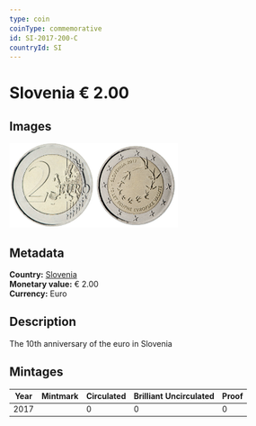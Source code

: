 ```yaml
---
type: coin
coinType: commemorative
id: SI-2017-200-C
countryId: SI
---
```


# Slovenia € 2.00

## Images

<img src="../../Images/common-2007-200.png" height="150" alt="Front image"><img src="Images/SI-2017-200.png" height="150" alt="Back image">

## Metadata

**Country:** [Slovenia](../../Countries/Slovenia/index.md)\
**Monetary value:** € 2.00\
**Currency:** Euro

## Description
The 10th anniversary of the euro in Slovenia

## Mintages

| Year | Mintmark | Circulated | Brilliant Uncirculated | Proof |
| ---- | -------- | ---------- | ---------------------- | ----- |
| 2017 | | 0 | 0 | 0 |
